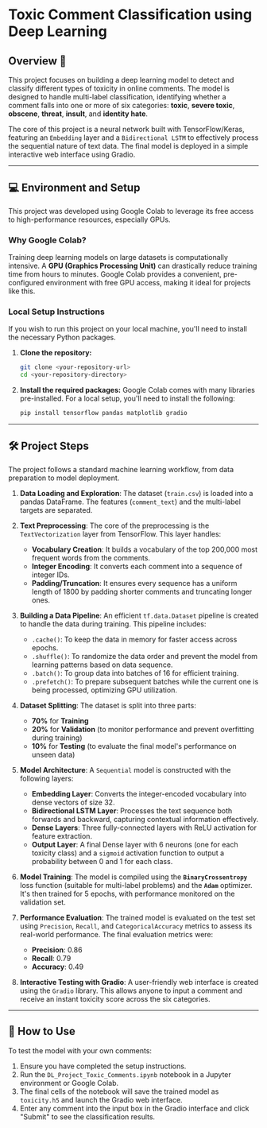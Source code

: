 # Toxic Comment Classification using Deep Learning

## Overview 📖

This project focuses on building a deep learning model to detect and classify different types of toxicity in online comments. The model is designed to handle multi-label classification, identifying whether a comment falls into one or more of six categories: **toxic**, **severe toxic**, **obscene**, **threat**, **insult**, and **identity hate**.

The core of this project is a neural network built with TensorFlow/Keras, featuring an `Embedding` layer and a `Bidirectional LSTM` to effectively process the sequential nature of text data. The final model is deployed in a simple interactive web interface using Gradio.

-----

## 💻 Environment and Setup

This project was developed using Google Colab to leverage its free access to high-performance resources, especially GPUs.

### Why Google Colab?

Training deep learning models on large datasets is computationally intensive. A **GPU (Graphics Processing Unit)** can drastically reduce training time from hours to minutes. Google Colab provides a convenient, pre-configured environment with free GPU access, making it ideal for projects like this.

### Local Setup Instructions

If you wish to run this project on your local machine, you'll need to install the necessary Python packages.

1.  **Clone the repository:**

    ```bash
    git clone <your-repository-url>
    cd <your-repository-directory>
    ```

2.  **Install the required packages:**
    Google Colab comes with many libraries pre-installed. For a local setup, you'll need to install the following:

    ```bash
    pip install tensorflow pandas matplotlib gradio
    ```

-----

## 🛠️ Project Steps

The project follows a standard machine learning workflow, from data preparation to model deployment.

1.  **Data Loading and Exploration**: The dataset (`train.csv`) is loaded into a pandas DataFrame. The features (`comment_text`) and the multi-label targets are separated.

2.  **Text Preprocessing**: The core of the preprocessing is the `TextVectorization` layer from TensorFlow. This layer handles:

      * **Vocabulary Creation**: It builds a vocabulary of the top 200,000 most frequent words from the comments.
      * **Integer Encoding**: It converts each comment into a sequence of integer IDs.
      * **Padding/Truncation**: It ensures every sequence has a uniform length of 1800 by padding shorter comments and truncating longer ones.

3.  **Building a Data Pipeline**: An efficient `tf.data.Dataset` pipeline is created to handle the data during training. This pipeline includes:

      * `.cache()`: To keep the data in memory for faster access across epochs.
      * `.shuffle()`: To randomize the data order and prevent the model from learning patterns based on data sequence.
      * `.batch()`: To group data into batches of 16 for efficient training.
      * `.prefetch()`: To prepare subsequent batches while the current one is being processed, optimizing GPU utilization.

4.  **Dataset Splitting**: The dataset is split into three parts:

      * **70%** for **Training**
      * **20%** for **Validation** (to monitor performance and prevent overfitting during training)
      * **10%** for **Testing** (to evaluate the final model's performance on unseen data)

5.  **Model Architecture**: A `Sequential` model is constructed with the following layers:

      * **Embedding Layer**: Converts the integer-encoded vocabulary into dense vectors of size 32.
      * **Bidirectional LSTM Layer**: Processes the text sequence both forwards and backward, capturing contextual information effectively.
      * **Dense Layers**: Three fully-connected layers with ReLU activation for feature extraction.
      * **Output Layer**: A final Dense layer with 6 neurons (one for each toxicity class) and a `sigmoid` activation function to output a probability between 0 and 1 for each class.

6.  **Model Training**: The model is compiled using the **`BinaryCrossentropy`** loss function (suitable for multi-label problems) and the **`Adam`** optimizer. It's then trained for 5 epochs, with performance monitored on the validation set.

7.  **Performance Evaluation**: The trained model is evaluated on the test set using `Precision`, `Recall`, and `CategoricalAccuracy` metrics to assess its real-world performance. The final evaluation metrics were:

      * **Precision**: $0.86$
      * **Recall**: $0.79$
      * **Accuracy**: $0.49$

8.  **Interactive Testing with Gradio**: A user-friendly web interface is created using the `Gradio` library. This allows anyone to input a comment and receive an instant toxicity score across the six categories.

-----

## 🚀 How to Use

To test the model with your own comments:

1.  Ensure you have completed the setup instructions.
2.  Run the `DL_Project_Toxic_Comments.ipynb` notebook in a Jupyter environment or Google Colab.
3.  The final cells of the notebook will save the trained model as `toxicity.h5` and launch the Gradio web interface.
4.  Enter any comment into the input box in the Gradio interface and click "Submit" to see the classification results.
